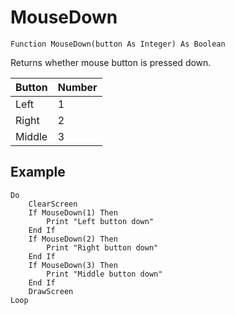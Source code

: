 <!--input-->
MouseDown
=========

```eppabasic
Function MouseDown(button As Integer) As Boolean
```

Returns whether mouse button is pressed down.

Button|Number
-------|------
Left|1
Right|2
Middle|3

Example
---------
```eppabasic
Do
    ClearScreen
    If MouseDown(1) Then
        Print "Left button down"
    End If
    If MouseDown(2) Then
        Print "Right button down"
    End If
    If MouseDown(3) Then
        Print "Middle button down"
    End If
    DrawScreen
Loop
```
